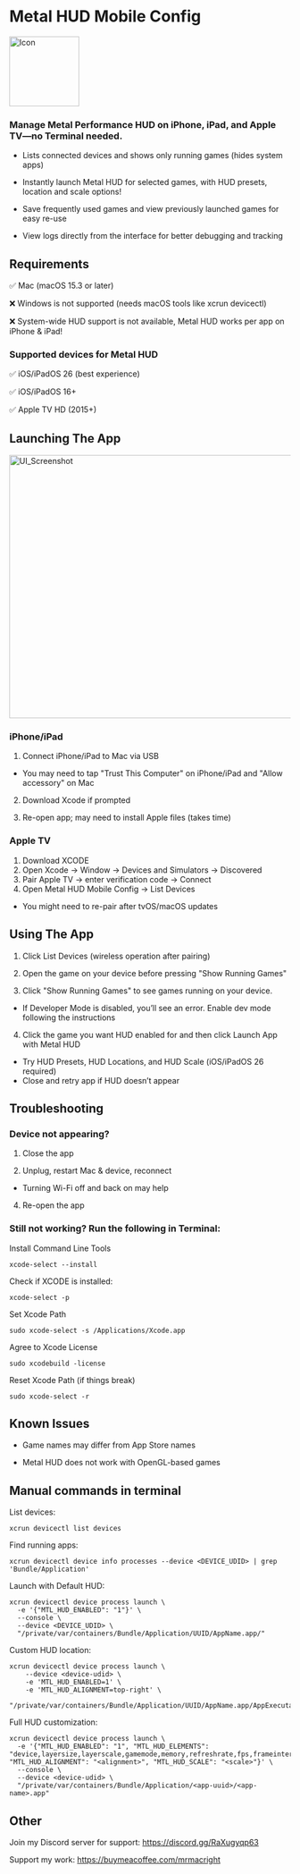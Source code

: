 # Metal HUD Mobile Config

<img width="125" height="125" alt="Icon" src="https://github.com/user-attachments/assets/9504691b-983a-40b5-94fd-2569c4967da0" />

### Manage Metal Performance HUD on iPhone, iPad, and Apple TV—no Terminal needed.

- Lists connected devices and shows only running games (hides system apps)

- Instantly launch Metal HUD for selected games, with HUD presets, location and scale options!

- Save frequently used games and view previously launched games for easy re-use

- View logs directly from the interface for better debugging and tracking

## Requirements 

✅ Mac (macOS 15.3 or later) 

❌ Windows is not supported (needs macOS tools like xcrun devicectl)

❌ System-wide HUD support is not available, Metal HUD works per app on iPhone & iPad!

### Supported devices for Metal HUD

✅ iOS/iPadOS 26 (best experience)

✅ iOS/iPadOS 16+

✅ Apple TV HD (2015+) 

## Launching The App 
<img width="561" height="471" alt="UI_Screenshot" src="https://github.com/user-attachments/assets/0c7ebf6c-58b4-46d5-a336-03c86da38386" />

### iPhone/iPad

1. Connect iPhone/iPad to Mac via USB

- You may need to tap "Trust This Computer" on iPhone/iPad and "Allow accessory" on Mac

2. Download Xcode if prompted

3. Re-open app; may need to install Apple files (takes time)

### Apple TV

1. Download XCODE
2. Open Xcode → Window → Devices and Simulators → Discovered
3. Pair Apple TV → enter verification code → Connect
4. Open Metal HUD Mobile Config → List Devices
- You might need to re-pair after tvOS/macOS updates

## Using The App

1. Click List Devices (wireless operation after pairing)

2. Open the game on your device before pressing "Show Running Games" 

3. Click "Show Running Games" to see games running on your device. 

- If Developer Mode is disabled, you’ll see an error. Enable dev mode following the instructions

4. Click the game you want HUD enabled for and then click Launch App with Metal HUD
- Try HUD Presets, HUD Locations, and HUD Scale (iOS/iPadOS 26 required)
- Close and retry app if HUD doesn’t appear

## Troubleshooting 

### Device not appearing?

1. Close the app

2. Unplug, restart Mac & device, reconnect
- Turning Wi-Fi off and back on may help

4. Re-open the app

### Still not working? Run the following in Terminal:

Install Command Line Tools
```
xcode-select --install
```
Check if XCODE is installed:
```
xcode-select -p
```
Set Xcode Path 
```
sudo xcode-select -s /Applications/Xcode.app
```
Agree to Xcode License
```
sudo xcodebuild -license
```
Reset Xcode Path (if things break)
```
sudo xcode-select -r
```

## Known Issues

- Game names may differ from App Store names

- Metal HUD does not work with OpenGL-based games

## Manual commands in terminal

List devices:
```
xcrun devicectl list devices
```

Find running apps:
```
xcrun devicectl device info processes --device <DEVICE_UDID> | grep 'Bundle/Application'
```

Launch with Default HUD:
```
xcrun devicectl device process launch \
  -e '{"MTL_HUD_ENABLED": "1"}' \
  --console \
  --device <DEVICE_UDID> \
  "/private/var/containers/Bundle/Application/UUID/AppName.app/"
```

Custom HUD location:
```
xcrun devicectl device process launch \
    --device <device-udid> \
    -e 'MTL_HUD_ENABLED=1' \
    -e 'MTL_HUD_ALIGNMENT=top-right' \
    "/private/var/containers/Bundle/Application/UUID/AppName.app/AppExecutable"
```

Full HUD customization:
```
xcrun devicectl device process launch \
  -e '{"MTL_HUD_ENABLED": "1", "MTL_HUD_ELEMENTS": "device,layersize,layerscale,gamemode,memory,refreshrate,fps,frameinterval,gputime,thermal,frameintervalgraph,presentdelay,metalcpu,shaders", "MTL_HUD_ALIGNMENT": "<alignment>", "MTL_HUD_SCALE": "<scale>"}' \
  --console \
  --device <device-udid> \
  "/private/var/containers/Bundle/Application/<app-uuid>/<app-name>.app"
```

## Other

Join my Discord server for support: https://discord.gg/RaXugyqp63

Support my work: https://buymeacoffee.com/mrmacright
